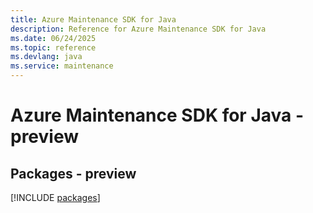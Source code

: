 ```yaml
---
title: Azure Maintenance SDK for Java
description: Reference for Azure Maintenance SDK for Java
ms.date: 06/24/2025
ms.topic: reference
ms.devlang: java
ms.service: maintenance
---
```

# Azure Maintenance SDK for Java - preview
## Packages - preview
[!INCLUDE [packages](maintenance-index.md)]